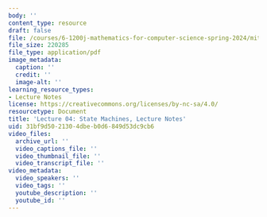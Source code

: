 ```yaml
---
body: ''
content_type: resource
draft: false
file: /courses/6-1200j-mathematics-for-computer-science-spring-2024/mit6_1200j_s24_lec04.pdf
file_size: 220285
file_type: application/pdf
image_metadata:
  caption: ''
  credit: ''
  image-alt: ''
learning_resource_types:
- Lecture Notes
license: https://creativecommons.org/licenses/by-nc-sa/4.0/
resourcetype: Document
title: 'Lecture 04: State Machines, Lecture Notes'
uid: 31bf9d50-2130-4dbe-b0d6-849d53dc9cb6
video_files:
  archive_url: ''
  video_captions_file: ''
  video_thumbnail_file: ''
  video_transcript_file: ''
video_metadata:
  video_speakers: ''
  video_tags: ''
  youtube_description: ''
  youtube_id: ''
---
```

